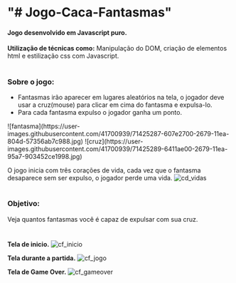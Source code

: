 <h1>"# Jogo-Caca-Fantasmas"</h1>

<h4>Jogo desenvolvido em Javascript puro.</h4>

<b>Utilização de técnicas como:</b> Manipulação do DOM, criação de elementos html e estilização css com Javascript.
#
<h3>Sobre o jogo:</h3>
<ul>
  <li>Fantasmas irão aparecer em lugares aleatórios na tela, o jogador deve usar a cruz(mouse) para clicar em cima do fantasma e expulsa-lo.</li> 
  <li>Para cada fantasma expulso o jogador ganha um ponto.</li>
</ul>
![fantasma](https://user-images.githubusercontent.com/41700939/71425287-607e2700-2679-11ea-804d-57356ab7c988.jpg) 
![cruz](https://user-images.githubusercontent.com/41700939/71425289-6411ae00-2679-11ea-95a7-903452ce1998.jpg)

O jogo inicia com três corações de vida, cada vez que o fantasma desaparece sem ser expulso, o jogador perde uma vida.
![cd_vidas](https://user-images.githubusercontent.com/41700939/71425179-a8507e80-2678-11ea-9a6c-be8593868f13.jpg)

#

<h3>Objetivo:</h3>
Veja quantos fantasmas você é capaz de expulsar com sua cruz. 

#


<b>Tela de inicio.</b>
![cf_inicio](https://user-images.githubusercontent.com/41700939/71425035-2449c700-2677-11ea-810c-e075e83cd985.jpg)

<b>Tela durante a partida.</b>
![cf_jogo](https://user-images.githubusercontent.com/41700939/71425036-26138a80-2677-11ea-9093-3487532ad093.jpg)

<b>Tela de Game Over.</b>
![cf_gameover](https://user-images.githubusercontent.com/41700939/71425039-2f045c00-2677-11ea-9342-2685d72d8b52.jpg)
